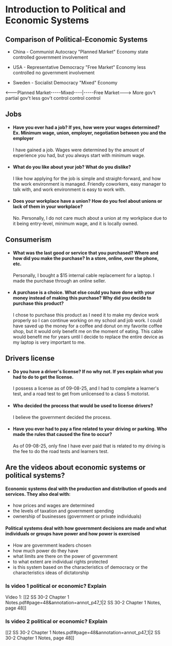 # Introduction to Political and Economic Systems

## Comparison of Political-Economic Systems
* China - Communist Autocracy 
	"Planned Market" Economy
	state controlled
	government involvement

* USA - Representative Democracy
	"Free Market" Economy
	less controlled
	no government involvement

* Sweden - Socialist Democracy
	"Mixed" Economy

<---Planned Market-----Mixed----|-----Free Market--->
	More gov't   partial gov't         less gov't 
    control      control               control
## Jobs
* #### Have you ever had a job? If yes, how were your wages determined? Ex. Minimum wage, union, employer, negotiation between you and the employer
	I have gained a job. Wages were determined by the amount of experience you had, but you always start with minimum wage. 
	
* #### What do you like about your job? What do you dislike?
	I like how applying for the job is simple and straight-forward, and how the work environment is managed. Friendly coworkers, easy manager to talk with, and work environment is easy to work with.
	
* #### Does your workplace have a union? How do you feel about unions or lack of them in your workplace?
	No. Personally, I do not care much about a union at my workplace due to it being entry-level, minimum wage, and it is locally owned.

## Consumerism
* #### What was the last good or service that you purchased? Where and how did you make the purchase? In a store, online, over the phone, etc.
	Personally, I bought a $15 internal cable replacement for a laptop. I made the purchase through an online seller.
	
* #### A purchase is a choice. What else could you have done with your money instead of making this purchase? Why did you decide to purchase this product?
	I chose to purchase this product as I need it to make my device work properly so I can continue working on my school and job work. I could have saved up the money for a coffee and donut on my favorite coffee shop, but it would only benefit me on the moment of eating. This cable would benefit me for years until I decide to replace the entire device as my laptop is very important to me.

## Drivers license
* #### Do you have a driver's license? If no why not. If yes explain what you had to do to get the license.
	I possess a license as of 09-08-25, and I had to complete a learner's test, and a road test to get from unlicensed to a class 5 motorist.

* #### Who decided the process that would be used to license drivers?
	I believe the government decided the process.

* #### Have you ever had to pay a fine related to your driving or parking. Who made the rules that caused the fine to occur? 
	As of 09-08-25, only fine I have ever paid that is related to my driving is the fee to do the road tests and learners test. 

## Are the videos about economic systems or political systems?
#### Economic systems deal with the production and distribution of goods and services. They also deal with:
* how prices and wages are determined
* the levels of taxation and government spending
* ownership of businesses (government or private individuals)

#### Political systems deal with how government decisions are made and what individuals or groups have power and how power is exercised
* How are government leaders chosen
* how much power do they have
* what limits are there on the power of government
* to what extent are individual rights protected
* is this system based on the characteristics of democracy or the characteristics ideas of dictatorship


### Is video 1 political or economic? Explain
Video 1: [[2 SS 30-2 Chapter 1 Notes.pdf#page=48&annotation=annot_p47_1|2 SS 30-2 Chapter 1 Notes, page 48]]


### Is video 2 political or economic? Explain
[[2 SS 30-2 Chapter 1 Notes.pdf#page=48&annotation=annot_p47_1|2 SS 30-2 Chapter 1 Notes, page 48]]